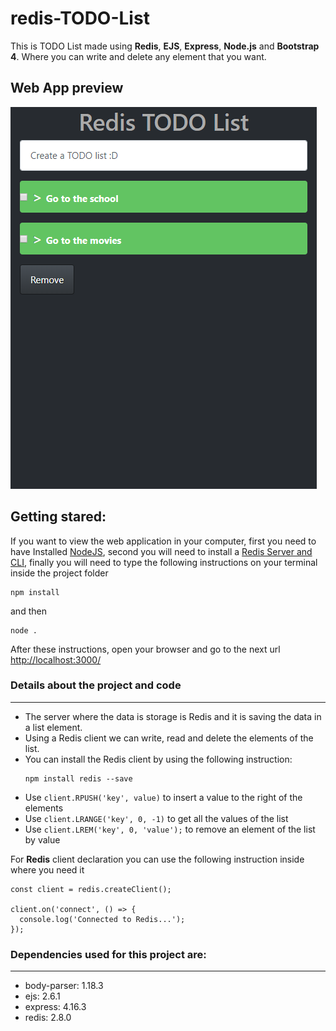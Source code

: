# redis-TODO-List

This is TODO List made using **Redis**, **EJS**, **Express**, **Node.js** and **Bootstrap 4**. Where you can write and delete any element that you want.

## Web App preview
![Web App preview](readme-images/website-preview.png)

## Getting stared:
If you want to view the web application in your computer, first you need to have Installed [NodeJS](https://nodejs.org/es/), second you will need to install a [Redis Server and CLI](https://redis.io/download), finally you will need to type the following instructions on your terminal inside the project folder 
```shell
npm install 
```
and then 
```shell
node .
```
After these instructions, open your browser and go to the next url [http://localhost:3000/](http://localhost:3000/)

### Details about the project and code
---
* The server where the data is storage is Redis and it is saving the data in a list element.
* Using a Redis client we can write, read and delete the elements of the list.
* You can install the Redis client by using the following instruction: 
  ```shell
  npm install redis --save
  ```
* Use ``client.RPUSH('key', value)`` to insert a value to the right of the elements
* Use ``client.LRANGE('key', 0, -1)`` to get all the values of the list
* Use ``client.LREM('key', 0, 'value');`` to remove an element of the list by value


For **Redis** client declaration you can use the following instruction inside where you need it

```
const client = redis.createClient();

client.on('connect', () => {
  console.log('Connected to Redis...');
});
```

### Dependencies used for this project are:
---
* body-parser: 1.18.3
* ejs: 2.6.1
* express: 4.16.3
* redis: 2.8.0